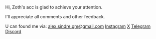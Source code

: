Hi, Zoth's acc is glad to achieve 
your attention.

I'll appreciate all comments and other feedback.

U can found me via:
alex.sindre.gm@gmail.com
[Instagram](instagram.com/sindrezoth)
[X](twitter.com/sindrezoth) 
[Telegram](t.me/sindrezoth)
[Discord](https://discordapp.com/users/425580696602673153)
